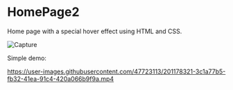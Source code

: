 # HomePage2
Home page with a special hover effect using HTML and CSS.


![Capture](https://user-images.githubusercontent.com/47723113/201178224-f68f8fd5-c957-45a3-a3e0-cdf2eb6aae60.PNG)

Simple demo:



https://user-images.githubusercontent.com/47723113/201178321-3c1a77b5-fb32-41ea-91c4-420a066b9f9a.mp4

